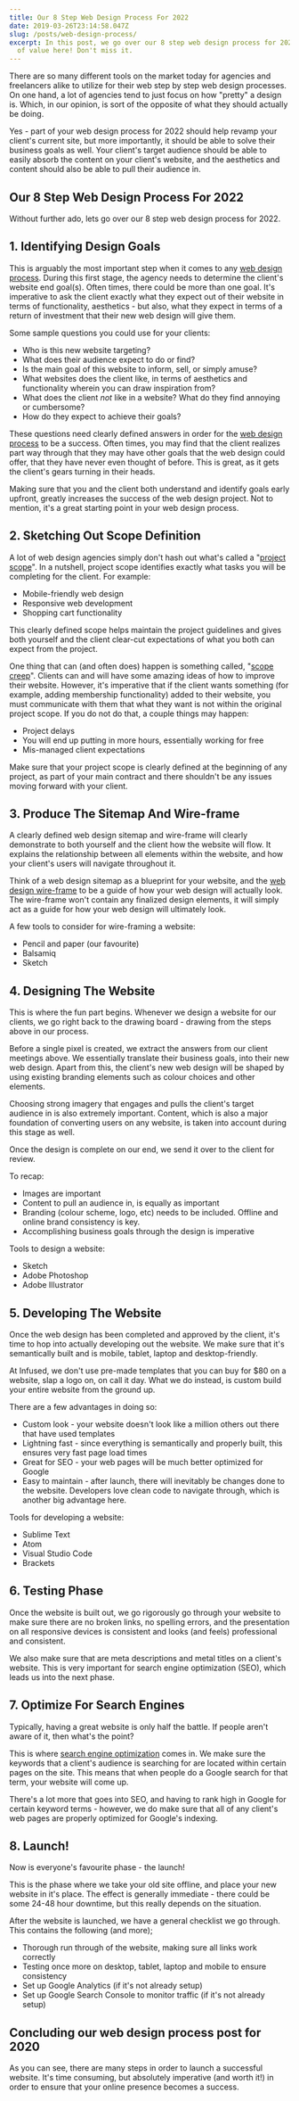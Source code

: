 ```yaml
---
title: Our 8 Step Web Design Process For 2022
date: 2019-03-26T23:14:58.047Z
slug: /posts/web-design-process/
excerpt: In this post, we go over our 8 step web design process for 2022. Lots
  of value here! Don't miss it.
---
```


There are so many different tools on the market today for agencies and freelancers alike to utilize for their web step by step web design processes. On one hand, a lot of agencies tend to just focus on how "pretty" a design is. <!--more-->Which, in our opinion, is sort of the opposite of what they should actually be doing.

Yes - part of your web design process for 2022 should help revamp your client's current site, but more importantly, it should be able to solve their business goals as well. Your client's target audience should be able to easily absorb the content on your client's website, and the aesthetics and content should also be able to pull their audience in.

<h2>Our 8 Step Web Design Process For 2022</h2>
Without further ado, lets go over our 8 step web design process for 2022.

<h2>1. Identifying Design Goals</h2>

This is arguably the most important step when it comes to any <a href="http://www.printmag.com/featured/phases-of-the-web-design-process/" target="_blank" rel="noreferrer" rel="noopener noreferrer">web design process</a>. During this first stage, the agency needs to determine the client's website end goal(s). Often times, there could be more than one goal. It's imperative to ask the client exactly what they expect out of their website in terms of functionality, aesthetics - but also, what they expect in terms of a return of investment that their new web design will give them.

Some sample questions you could use for your clients:

<ul>
 	<li>Who is this new website targeting?</li>
 	<li>What does their audience expect to do or find?</li>
 	<li>Is the main goal of this website to inform, sell, or simply amuse?</li>
 	<li>What websites does the client like, in terms of aesthetics and functionality wherein you can draw inspiration from?</li>
 	<li>What does the client <em>not </em>like in a website? What do they find annoying or cumbersome?</li>
 	<li>How do they expect to achieve their goals?</li>
</ul>

These questions need clearly defined answers in order for the <a href="https://infused.agency/">web design process</a> to be a success. Often times, you may find that the client realizes part way through that they may have other goals that the web design could offer, that they have never even thought of before. This is great, as it gets the client's gears turning in their heads.

Making sure that you and the client both understand and identify goals early upfront, greatly increases the success of the web design project. Not to mention, it's a great starting point in your web design process.

<h2>2. Sketching Out Scope Definition</h2>

A lot of web design agencies simply don't hash out what's called a "<a href="https://www.webpagefx.com/blog/web-design/web-design-project-scope/" target="_blank" rel="noreferrer" rel="noopener noreferrer">project scope</a>". In a nutshell, project scope identifies exactly what tasks you will be completing for the client. For example:

<ul>
 	<li>Mobile-friendly web design</li>
 	<li>Responsive web development</li>
 	<li>Shopping cart functionality</li>
</ul>
This clearly defined scope helps maintain the project guidelines and gives both yourself and the client clear-cut expectations of what you both can expect from the project.

One thing that can (and often does) happen is something called, "<a href="https://speckyboy.com/scope-creep-web-design/" target="_blank" rel="noreferrer" rel="noopener noreferrer">scope creep</a>". Clients can and will have some amazing ideas of how to improve their website. However, it's imperative that if the client wants something (for example, adding membership functionality) added to their website, you must communicate with them that what they want is not within the original project scope. If you do not do that, a couple things may happen:

<ul>
 	<li>Project delays</li>
 	<li>You will end up putting in more hours, essentially working for free</li>
 	<li>Mis-managed client expectations</li>
</ul>
Make sure that your project scope is clearly defined at the beginning of any project, as part of your main contract and there shouldn't be any issues moving forward with your client.

<h2>3. Produce The Sitemap And Wire-frame</h2>

A clearly defined web design sitemap and wire-frame will clearly demonstrate to both yourself and the client how the website will flow. It explains the relationship between all elements within the website, and how your client's users will navigate throughout it.

Think of a web design sitemap as a blueprint for your website, and the <a href="https://en.wikipedia.org/wiki/Website_wireframe" target="_blank" rel="noreferrer" rel="noopener noreferrer">web design wire-frame</a> to be a guide of how your web design will actually look. The wire-frame won't contain any finalized design elements, it will simply act as a guide for how your web design will ultimately look.

A few tools to consider for wire-framing a website:

<ul>
 	<li>Pencil and paper (our favourite)</li>
 	<li>Balsamiq</li>
 	<li>Sketch</li>
</ul>
<h2>4. Designing The Website</h2>

This is where the fun part begins. Whenever we design a website for our clients, we go right back to the drawing board - drawing from the steps above in our process.

Before a single pixel is created, we extract the answers from our client meetings above. We essentially translate their business goals, into their new web design. Apart from this, the client's new web design will be shaped by using existing branding elements such as colour choices and other elements.

Choosing strong imagery that engages and pulls the client's target audience in is also extremely important. Content, which is also a major foundation of converting users on any website, is taken into account during this stage as well.

Once the design is complete on our end, we send it over to the client for review.

To recap:

<ul>
 	<li>Images are important</li>
 	<li>Content to pull an audience in, is equally as important</li>
 	<li>Branding (colour scheme, logo, etc) needs to be included. Offline and online brand consistency is key.</li>
 	<li>Accomplishing business goals through the design is imperative</li>
</ul>
Tools to design a website:
<ul>
 	<li>Sketch</li>
 	<li>Adobe Photoshop</li>
 	<li>Adobe Illustrator</li>
</ul>
<h2>5. Developing The Website</h2>

Once the web design has been completed and approved by the client, it's time to hop into actually developing out the website. We make sure that it's semantically built and is mobile, tablet, laptop and desktop-friendly.

At Infused, we don't use pre-made templates that you can buy for \$80 on a website, slap a logo on, on call it day. What we do instead, is custom build your entire website from the ground up.

There are a few advantages in doing so:

<ul>
 	<li>Custom look - your website doesn't look like a million others out there that have used templates</li>
 	<li>Lightning fast - since everything is semantically and properly built, this ensures very fast page load times</li>
 	<li>Great for SEO - your web pages will be much better optimized for Google</li>
 	<li>Easy to maintain - after launch, there will inevitably be changes done to the website. Developers love clean code to navigate through, which is another big advantage here.</li>
</ul>
Tools for developing a website:
<ul>
 	<li>Sublime Text</li>
 	<li>Atom</li>
 	<li>Visual Studio Code</li>
 	<li>Brackets</li>
</ul>
<h2>6. Testing Phase</h2>

Once the website is built out, we go rigorously go through your website to make sure there are no broken links, no spelling errors, and the presentation on all responsive devices is consistent and looks (and feels) professional and consistent.

We also make sure that are meta descriptions and metal titles on a client's website. This is very important for search engine optimization (SEO), which leads us into the next phase.

<h2>7. Optimize For Search Engines</h2>

Typically, having a great website is only half the battle. If people aren't aware of it, then what's the point?

This is where <a href="https://infused.agency/seo/">search engine optimization</a> comes in. We make sure the keywords that a client's audience is searching for are located within certain pages on the site. This means that when people do a Google search for that term, your website will come up.

There's a lot more that goes into SEO, and having to rank high in Google for certain keyword terms - however, we do make sure that all of any client's web pages are properly optimized for Google's indexing.

<h2>8. Launch!</h2>

Now is everyone's favourite phase - the launch!

This is the phase where we take your old site offline, and place your new website in it's place. The effect is generally immediate - there could be some 24-48 hour downtime, but this really depends on the situation.

After the website is launched, we have a general checklist we go through. This contains the following (and more);

<ul>
 	<li>Thorough run through of the website, making sure all links work correctly</li>
 	<li>Testing once more on desktop, tablet, laptop and mobile to ensure consistency</li>
 	<li>Set up Google Analytics (if it's not already setup)</li>
 	<li>Set up Google Search Console to monitor traffic (if it's not already setup)</li>
</ul>
<h2>Concluding our web design process post for 2020</h2>

As you can see, there are many steps in order to launch a successful website. It's time consuming, but absolutely imperative (and worth it!) in order to ensure that your online presence becomes a success.
